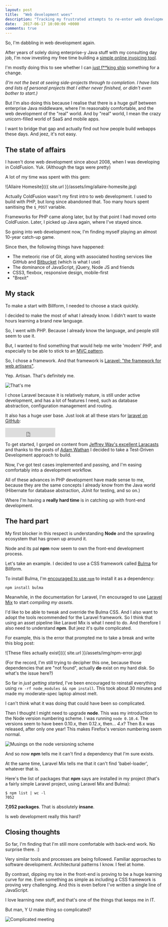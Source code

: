 ```yaml
---
layout: post
title:  "Web development woes"
description: "Tracking my frustrated attempts to re-enter web development"
date:   2017-06-17 10:00:00 +0000
comments: true
---
```


So, I'm dabbling in web development again. 

After years of solely doing enterprise-y Java stuff with my consulting day job, I'm now investing my free time building a [simple online invoicing tool][billform].

I'm mostly doing this to see whether I can [just f**king ship][jfs] something for a change.

_(I'm not the best at seeing side-projects through to completion. I have lists and lists of personal projects that I either never finished, or didn't even bother to start.)_

But I'm also doing this because I realise that there is a huge gulf between enterprise Java middleware, where I'm reasonably comfortable, and the web development of the "real" world. And by "real" world, I mean the crazy unicorn-filled world of SaaS and mobile apps.

I want to bridge that gap and actually find out how people build webapps these days. And jeez, it's not easy.

## The state of affairs

I haven't done web development since about 2008, when I was developing in ColdFusion. Yuk. (Although the tags were pretty)

A lot of my time was spent with this gem:

![Allaire Homesite]({{ site.url }}/assets/img/allaire-homesite.jpg)

Actually ColdFusion wasn't my first intro to web development. I used to build with PHP, but long since abandoned that. Too many hours spent sanitising the `$_POST` variable. 

Frameworks for PHP came along later, but by that point I had moved onto ColdFusion. Later, I picked up Java again, where I've stayed since.

So going into web development now, I'm finding myself playing an almost 10-year catch-up game.

Since then, the following things have happened:

- The meteoric rise of Git, along with associated hosting services like GitHub and [Bitbucket][bitbucket] (which is what I use)
- The dominance of JavaScript, jQuery, Node JS and friends
- CSS3, flexbox, responsive design, mobile-first
- "Brexit"

## My stack

To make a start with Billform, I needed to choose a stack quickly.

I decided to make the most of what I already know. I didn't want to waste hours learning a brand new language.

So, I went with PHP. Because I already know the language, and people still seem to use it.

But, I wanted to find something that would help me write 'modern' PHP, and especially to be able to stick to an [MVC pattern][mvc]. 

So, I chose a framework. And that framework is [Laravel: "the framework for web artisans"][laravel].

Yep. Artisan. That's definitely me.

![That's me](https://media.giphy.com/media/DWE7Flas4bkdy/giphy.gif)

I chose Laravel because it is relatively mature, is still under active development, and has a lot of features I need, such as database abstraction, configuration management and routing.

It also has a huge user base. Just look at all these stars for [laravel on GitHub][laravel-github]:

<iframe src="https://ghbtns.com/github-btn.html?user=laravel&repo=laravel&type=star&count=true&size=large" frameborder="0" scrolling="0" width="160px" height="30px"></iframe>

To get started, I gorged on content from [Jeffrey Way's excellent Laracasts][laracasts] and thanks to the posts of [Adam Wathan][adamwathan] I decided to take a Test-Driven Development approach to build. 

Now, I've got test cases implemented and passing, and I'm easing comfortably into a development workflow.

All of these advances in PHP development have made sense to me, because they are the same concepts I already know from the Java world (Hibernate for database abstraction, JUnit for testing, and so on.)

Where I'm having a **really hard time** is in catching up with front-end development. 

## The hard part

My first blocker in this respect is understanding **Node** and the sprawling ecosystem that has grown up around it. 

Node and its pal **npm** now seem to own the front-end development process.

Let's take an example. I decided to use a CSS framework called [Bulma][bulma] for Billform. 

To install Bulma, I'm [encouraged to use `npm`][bulma-install] to install it as a dependency:

    npm install bulma

Meanwhile, in the documentation for Laravel, I'm encouraged to use [Laravel Mix][laravel-mix] to start _compiling my assets_.

I'd like to be able to tweak and override the Bulma CSS. And I also want to adopt the tools recommended for the Laravel framework. So I think that using an asset pipeline like Laravel Mix is what I need to do. And therefore I also need to understand **npm**. But jeez it's quite complicated.

For example, this is the error that prompted me to take a break and write this blog post:

![These files actually exist]({{ site.url }}/assets/img/npm-error.jpg)

(For the record, I'm still trying to decipher this one, because those dependencies that are "not found", actually **do** exist on my hard disk. So what's the issue here?)

So far in _just getting started_, I've been encouraged to reinstall everything using `rm -rf node_modules && npm install`. This took about 30 minutes and made my moderate-spec laptop almost melt. 

I can't think what it was doing that could have been so complicated.

Then I thought I might need to upgrade **node**. This was my introduction to the Node version numbering scheme. I was running `node 0.10.4`. The versions seem to have been 0.10.x, then 0.12.x, then... _4.x_? Then 8.x was released, after only one year! This makes Firefox's version numbering seem normal.

![Musings on the node versioning scheme](https://media.giphy.com/media/zXj92SqHuz2p2/giphy.gif)

And so now **npm** tells me it can't find a dependency that I'm sure exists. 

At the same time, Laravel Mix tells me that it can't find 'babel-loader', whatever that is.

Here's the list of packages that **npm** says are installed in my project (that's a fairly simple Laravel project, using Laravel Mix and Bulma):

    $ npm list | wc -l
    7052

**7,052 packages**. That is absolutely **insane**.

Is web development really this hard?

## Closing thoughts

So far, I'm finding that I'm still more comfortable with back-end work. No surprise there. :)

Very similar tools and processes are being followed. Familiar approaches to software development. Architectural patterns I know. I feel at home.

By contrast, dipping my toe in the front-end is proving to be a huge learning curve for me. Even something as simple as including a CSS framework is proving very challenging. And this is even before I've written a single line of JavaScript.

I love learning new stuff, and that's one of the things that keeps me in IT.

But man, Y U make thing so complicated?

![Complicated meeting](https://media.giphy.com/media/1Go6snuhSIxQ4/giphy.gif)


[billform]: https://billform.com
[jfs]: https://stackingthebricks.com/just-fucking-ship/
[laravel]: https://laravel.com/
[mvc]: http://www.dummies.com/web-design-development/mobile-apps/the-model-view-controller-mvc-design-pattern/
[laravel-github]: https://github.com/laravel/laravel
[laravel-mix]: https://laravel.com/docs/5.4/mix
[laracasts]: https://laracasts.com/
[adamwathan]: https://adamwathan.me/
[bitbucket]: https://bitbucket.org/product
[bulma-install]: http://bulma.io/documentation/overview/start/
[bulma]: http://bulma.io
